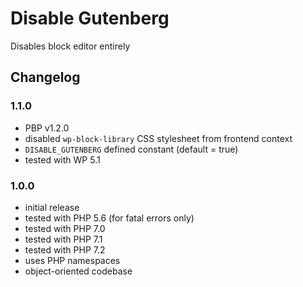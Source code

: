# Disable Gutenberg

Disables block editor entirely

## Changelog

### 1.1.0
* PBP v1.2.0
* disabled `wp-block-library` CSS stylesheet from frontend context
* `DISABLE_GUTENBERG` defined constant (default = true)
* tested with WP 5.1

### 1.0.0
* initial release
* tested with PHP 5.6 (for fatal errors only)
* tested with PHP 7.0
* tested with PHP 7.1
* tested with PHP 7.2
* uses PHP namespaces
* object-oriented codebase
